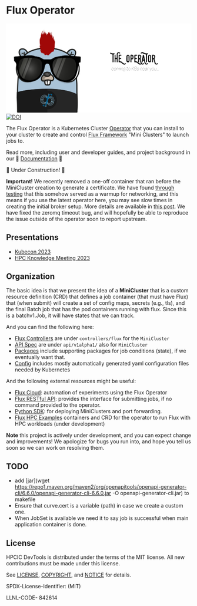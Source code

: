 # Flux Operator

![docs/development/the-operator.jpg](docs/development/the-operator.jpg)
[![DOI](https://zenodo.org/badge/528650707.svg)](https://zenodo.org/badge/latestdoi/528650707)


The Flux Operator is a Kubernetes Cluster [Operator](https://kubernetes.io/docs/concepts/extend-kubernetes/operator/)
that you can install to your cluster to create and control [Flux Framework](https://flux-framework.org/) "Mini Clusters"
to launch jobs to.

Read more, including user and developer guides, and project background in our 💛 [Documentation](https://flux-framework.org/flux-operator) 💛

🚧️ Under Construction! 🚧️

**Important!** We recently removed a one-off container that ran before the MiniCluster creation to generate a certificate.
We have found [through testing](https://github.com/kubernetes-sigs/jobset/issues/104) that this somehow served as a warmup
for networking, and this means if you use the latest operator here, you may see slow times in creating the initial
broker setup. More details are available in [this post](https://github.com/converged-computing/operator-experiments/tree/main/google/service-timing).
We have fixed the zeromq timeout bug, and will hopefully be able to reproduce the issue outside of the operator
soon to report upstream.

## Presentations

 - [Kubecon 2023](https://t.co/vjRydPx1rb)
 - [HPC Knowledge Meeting 2023](https://hpckp.org/talks/cloud-and-hpc-convergence-flux-for-job-management-on-kubernetes/)

## Organization

The basic idea is that we present the idea of a **MiniCluster** that is a custom resource definition (CRD)
that defines a job container (that must have Flux) that (when submit) will create a set of config maps,
secrets (e.g., tls), and the final Batch job that has the pod containers running with flux. Since
this is a batchv1.Job, it will have states that we can track.

And you can find the following here:

 - [Flux Controllers](controllers/flux) are under `controllers/flux` for the `MiniCluster`
 - [API Spec](api/v1alpha1/) are under `api/v1alpha1/` also for `MiniCluster`
 - [Packages](pkg) include supporting packages for job conditions (state), if we eventually want that.
 - [Config](config) includes mostly automatically generated yaml configuration files needed by Kubernetes

And the following external resources might be useful:

 - [Flux Cloud](https://github.com/converged-computing/flux-cloud): automation of experiments using the Flux Operator
 - [Flux RESTful API](https://github.com/flux-framework/flux-restful-api): provides the interface for submitting jobs, if no command provided to the operator.
 - [Python SDK](sdk/python): for deploying MiniClusters and port forwarding.
 - [Flux HPC Examples](https://github.com/rse-ops/flux-hpc) containers and CRD for the operator to run Flux with HPC workloads (under development)

**Note** this project is actively under development, and you can expect change and improvements!
We apologize for bugs you run into, and hope you tell us soon so we can work on resolving them.

## TODO

 - add [jar](wget https://repo1.maven.org/maven2/org/openapitools/openapi-generator-cli/6.6.0/openapi-generator-cli-6.6.0.jar -O openapi-generator-cli.jar) to makefile
 - Ensure that curve.cert is a variable (path) in case we create a custom one.
 - When JobSet is available we need it to say job is successful when main application container is done.

## License

HPCIC DevTools is distributed under the terms of the MIT license.
All new contributions must be made under this license.

See [LICENSE](https://github.com/converged-computing/cloud-select/blob/main/LICENSE),
[COPYRIGHT](https://github.com/converged-computing/cloud-select/blob/main/COPYRIGHT), and
[NOTICE](https://github.com/converged-computing/cloud-select/blob/main/NOTICE) for details.

SPDX-License-Identifier: (MIT)

LLNL-CODE- 842614
